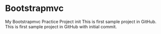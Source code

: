 # Bootstrapmvc
My Bootstrapmvc Practice Project init
This is first sample project in GitHub.
This is first sample project in GitHub with initial commit.
